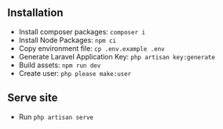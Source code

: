 ## Installation
- Install composer packages: `composer i`
- Install Node Packages: `npm ci`
- Copy environment file: `cp .env.example .env`
- Generate Laravel Application Key: `php artisan key:generate`
- Build assets: `npm run dev`
- Create user: `php please make:user`

## Serve site
- Run `php artisan serve`
